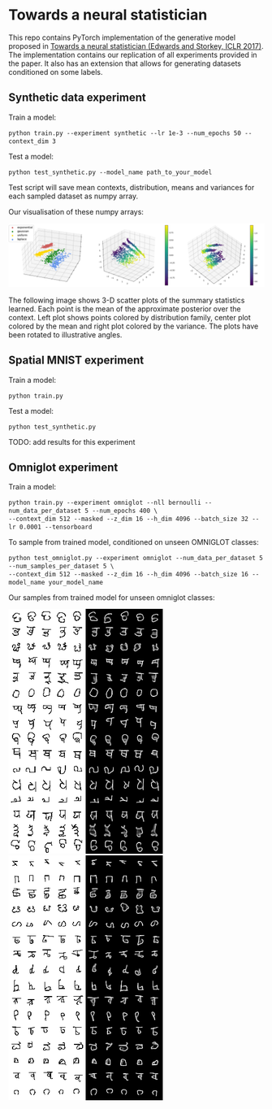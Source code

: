 # Towards a neural statistician

This repo contains PyTorch implementation of the generative model proposed in [Towards a neural statistician (Edwards and Storkey, ICLR 2017)](https://arxiv.org/pdf/1606.02185.pdf). The implementation contains our replication of all experiments provided in the paper. It also has an extension that allows for generating datasets conditioned on some labels. 

## Synthetic data experiment

Train a model:

```
python train.py --experiment synthetic --lr 1e-3 --num_epochs 50 --context_dim 3
```

Test a model:

```
python test_synthetic.py --model_name path_to_your_model 
```

Test script will save mean contexts, distribution, means and variances for each sampled dataset as numpy array. 

Our visualisation of these numpy arrays:

![Synthetic experiment](readme_images/synthetic.jpg)

The following image shows 3-D scatter plots of the summary statistics learned. Each point is the mean of the approximate posterior
over the context. Left plot shows points colored by distribution family, center plot colored by the mean and
right plot colored by the variance. The plots have been rotated to illustrative angles.

## Spatial MNIST experiment

Train a model:

```
python train.py 
```

Test a model:

```
python test_synthetic.py 
```

TODO: add results for this experiment

## Omniglot experiment

Train a model:

```
python train.py --experiment omniglot --nll bernoulli --num_data_per_dataset 5 --num_epochs 400 \
--context_dim 512 --masked --z_dim 16 --h_dim 4096 --batch_size 32 --lr 0.0001 --tensorboard
```

To sample from trained model, conditioned on unseen OMNIGLOT classes:

```
python test_omniglot.py --experiment omniglot --num_data_per_dataset 5 --num_samples_per_dataset 5 \
--context_dim 512 --masked --z_dim 16 --h_dim 4096 --batch_size 16 --model_name your_model_name
```

Our samples from trained model for unseen omniglot classes:

![2](readme_images/omniglot_60.png)
![3](readme_images/omniglot_75.png)

